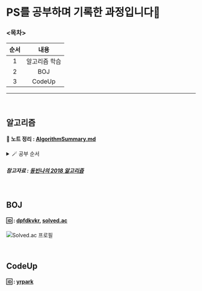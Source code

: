 # PS를 공부하며 기록한 과정입니다🙂

### <목차>
<!--Table-->
|순서|내용|
|:--:|:--:|
|1|알고리즘 학습|
|2|BOJ|
|3|CodeUp|

___
</br>

## 알고리즘

#### 📝 노트 정리 : [AlgorithmSummary.md](https://github.com/yerang2zzang/CodingTest/blob/main/AlgorithmSummary.md)
<details><summary>🪄 공부 순서</summary>
<p>

 - [x] 선택 정렬
 - [x] 버블 정렬
 - [x] 삽입 정렬
 - [x] 퀵 정렬
 - [x] 병합 정렬
 - [x] C++ STL sort(), 큐, 스택
 - [x] 힙 정렬
 - [x] 계수 정렬
 - [x] 심화 정렬 문제 풀이
 - [x] 스택
 - [x] 큐
 - [x] 너비 우선 탐색(BFS)
 - [x] 깊이 우선 탐색(DFS)
 - [x] Union-Find(합집합 찾기)
 - [x] 크루스칼 알고리즘(Kruskal Algorithm)
 - [x] 이진 트리의 구현 및 순회(Traversal)
 - [x] 다이나믹 프로그래밍(Dynamic Programming)
 - [x] 에라토스테네스의 체
 - [x] 플로이드 와샬(Floyd Warshall) 알고리즘
 - [x] 위상 정렬(Topology Sort)
 - [x] 강한 결합 요소
 - [x] 네트워크 플로우
 - [x] 위상 정렬 기초 문제풀이
 - [ ] 이분 매칭(Pipartite Matching)
 - [ ] KMP(Knuth-Morris-Pratt) 알고리즘
 - [ ] 라빈 카프 알고리즘
 - [ ] 이분 매칭 기초 문제풀이
 - [ ] 강한 결합 요소 기초 문제풀이
 - [ ] 그리디(Greedy) 알고리즘
 - [ ] 구글 코드 잼 2018에서 살펴보는 기초 그리디 문제
 - [ ] 에라토스테네스의 체 기초 문제풀이
 - [ ] 분할 정복 기초 문제풀이
 - [ ] 이분 탐색(Binary Search)
 - [ ] 세그먼트 트리
 - [ ] 최소 공통 조상
 - [ ] 깃허브로 알고리즘 정답 소스코드 관리하기
 - [ ] 인덱스 트리
 - [ ] 비트 마스크
</p>
</details>

##### 참고자료 : [동빈나의 2018 알고리즘](https://blog.naver.com/ndb796)


</br>

## BOJ

#### 🆔 : [dpfdkvkr](https://www.acmicpc.net/user/dpfkdvkr), [solved.ac](https://solved.ac/profile/dpfkdvkr)

![Solved.ac 프로필](http://mazandi.herokuapp.com/api?handle=dpfkdvkr&theme=warm)


</br>

## CodeUp

#### 🆔 : [yrpark](https://codeup.kr/userinfo.php?user=yrpark)



<!--
___
## CodeForces

아직 시작하지 않았습니다.

#### 🆔 : [PYR](https://codeforces.com/profile/PYR)
*/
-->
